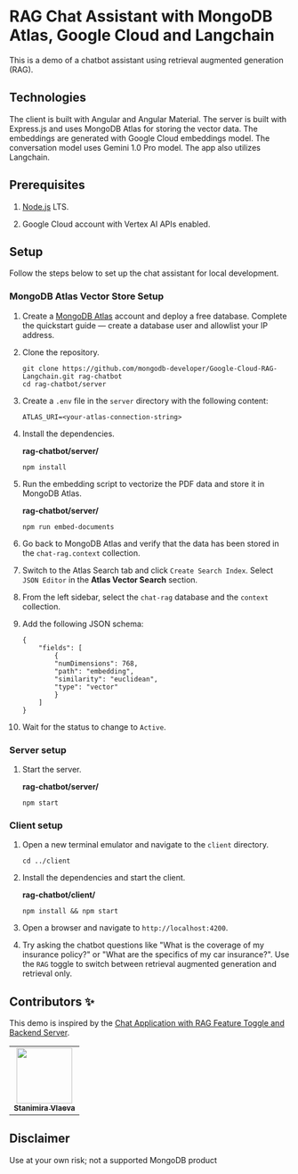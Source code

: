 # RAG Chat Assistant with MongoDB Atlas, Google Cloud and Langchain

This is a demo of a chatbot assistant using retrieval augmented generation (RAG).

## Technologies

The client is built with Angular and Angular Material. The server is built with Express.js and uses MongoDB Atlas for storing the vector data. The embeddings are generated with Google Cloud embeddings model. The conversation model uses Gemini 1.0 Pro model. The app also utilizes Langchain.

## Prerequisites

1. [Node.js](https://nodejs.org/) LTS.

1. Google Cloud account with Vertex AI APIs enabled.

## Setup

Follow the steps below to set up the chat assistant for local development.

### MongoDB Atlas Vector Store Setup

1. Create a [MongoDB Atlas](https://mongodb.com/try?utm_campaign=devrel&utm_source=cross-post&utm_medium=cta&utm_content=google-cloud-rag&utm_term=stanimira.vlaeva) account and deploy a free database. Complete the quickstart guide — create a database user and allowlist your IP address.

1. Clone the repository.

    ```
    git clone https://github.com/mongodb-developer/Google-Cloud-RAG-Langchain.git rag-chatbot
    cd rag-chatbot/server
    ```

1. Create a `.env` file in the `server` directory with the following content:

    ```
    ATLAS_URI=<your-atlas-connection-string>
    ```

1. Install the dependencies.

    **rag-chatbot/server/**
    ```
    npm install
    ```

1. Run the embedding script to vectorize the PDF data and store it in MongoDB Atlas.

    **rag-chatbot/server/**
    ```
    npm run embed-documents
    ```

1. Go back to MongoDB Atlas and verify that the data has been stored in the `chat-rag.context` collection.

1. Switch to the Atlas Search tab and click `Create Search Index`. Select `JSON Editor` in the **Atlas Vector Search** section.

1. From the left sidebar, select the `chat-rag` database and the `context` collection.

1. Add the following JSON schema:

    ```
    {
        "fields": [
            {
            "numDimensions": 768,
            "path": "embedding",
            "similarity": "euclidean",
            "type": "vector"
            }
        ]
    }
    ```

1. Wait for the status to change to `Active`.

### Server setup

1. Start the server.

    **rag-chatbot/server/**
    ```
    npm start
    ```

### Client setup

1. Open a new terminal emulator and navigate to the `client` directory.

    ```
    cd ../client
    ```

1. Install the dependencies and start the client.

    **rag-chatbot/client/**
    ```
    npm install && npm start
    ```

1. Open a browser and navigate to `http://localhost:4200`.

1. Try asking the chatbot questions like "What is the coverage of my insurance policy?" or "What are the specifics of my car insurance?". Use the `RAG` toggle to switch between retrieval augmented generation and retrieval only.


## Contributors ✨

This demo is inspired by the [Chat Application with RAG Feature Toggle and Backend Server](https://github.com/voxic/GCP_RAG_Chatbot/tree/main).

<!-- prettier-ignore-start -->
<!-- markdownlint-disable -->
<table>
  <tr>
    <td align="center">
        <a href="https://twitter.com/StanimiraVlaeva">
            <img src="https://pbs.twimg.com/profile_images/1645826266770055168/SS9kFxoJ_400x400.jpg" width="100px;" alt=""/><br />
            <sub><b>Stanimira Vlaeva</b></sub>
        </a><br />
    </td>
  </tr>
</table>

<!-- markdownlint-restore -->
<!-- prettier-ignore-end -->



## Disclaimer

Use at your own risk; not a supported MongoDB product
